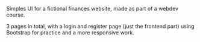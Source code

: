 Simples UI for a fictional finances website, made as part of a webdev course.

3 pages in total, with a login and register page (just the frontend part) 
using Bootstrap for practice and a more responsive work.
